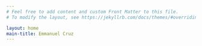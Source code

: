 ```yaml
---
# Feel free to add content and custom Front Matter to this file.
# To modify the layout, see https://jekyllrb.com/docs/themes/#overriding-theme-defaults

layout: home
main-title: Emmanuel Cruz
---
```




